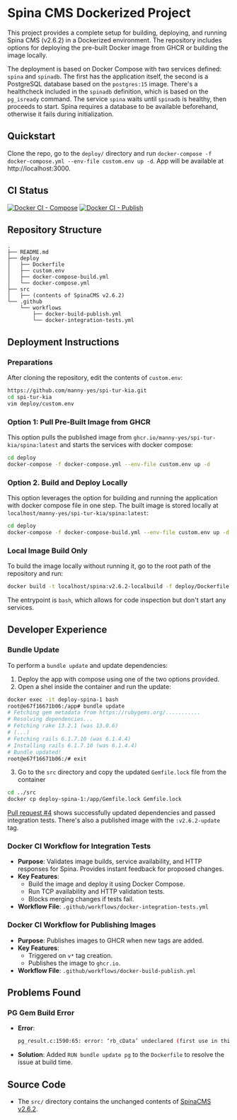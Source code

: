 # Spina CMS Dockerized Project

This project provides a complete setup for building, deploying, and running Spina CMS (v2.6.2) in a Dockerized environment. The repository includes options for deploying the pre-built Docker image from GHCR or building the image locally.

The deployment is based on Docker Compose with two services defined: `spina` and `spinadb`. The first has the application itself, the second is a PostgreSQL database based on the `postgres:15` image. There's a healthcheck included in the `spinadb` definition, which is based on the `pg_isready` command. The service `spina` waits until `spinadb` is healthy, then proceeds to start. Spina requires a database to be available beforehand, otherwise it fails during initialization.

## Quickstart
Clone the repo, go to the `deploy/` directory and run `docker-compose -f docker-compose.yml --env-file custom.env up -d`. App will be available at http://localhost:3000.

## CI Status
[![Docker CI - Compose](https://github.com/manny-yes/spi-tur-kia/actions/workflows/docker-integration-tests.yml/badge.svg?event=pull_request)](https://github.com/manny-yes/spi-tur-kia/actions/workflows/docker-integration-tests.yml)
[![Docker CI - Publish](https://github.com/manny-yes/spi-tur-kia/actions/workflows/docker-build-publish.yml/badge.svg?event=push)](https://github.com/manny-yes/spi-tur-kia/actions/workflows/docker-build-publish.yml)

## Repository Structure

```
.
├── README.md
├── deploy
│   ├── Dockerfile
│   ├── custom.env
│   ├── docker-compose-build.yml
│   └── docker-compose.yml
├── src
│   ├── (contents of SpinaCMS v2.6.2)
└── .github
    └── workflows
        ├── docker-build-publish.yml
        └── docker-integration-tests.yml
```

## Deployment Instructions

### Preparations
After cloning the repository, edit the contents of `custom.env`:
```bash
https://github.com/manny-yes/spi-tur-kia.git
cd spi-tur-kia
vim deploy/custom.env
```

### Option 1: Pull Pre-Built Image from GHCR
This option pulls the published image from `ghcr.io/manny-yes/spi-tur-kia/spina:latest` and starts the services with docker compose:
```bash
cd deploy
docker-compose -f docker-compose.yml --env-file custom.env up -d
```

### Option 2. Build and Deploy Locally
This option leverages the option for building and running the application with docker compose file in one step. The built image is stored locally at `localhost/manny-yes/spi-tur-kia/spina:latest`:
```bash
cd deploy
docker-compose -f docker-compose-build.yml --env-file custom.env up -d
```

### Local Image Build Only
To build the image locally without running it, go to the root path of the repository and run:
```bash
docker build -t localhost/spina:v2.6.2-localbuild -f deploy/Dockerfile .
```
The entrypoint is `bash`, which allows for code inspection but don't start any services.

## Developer Experience

### Bundle Update
To perform a `bundle update` and update dependencies:
1. Deploy the app with compose using one of the two options provided.
2. Open a shel inside the container and run the update:
```bash
docker exec -it deploy-spina-1 bash
root@e67f16671b06:/app# bundle update
# Fetching gem metadata from https://rubygems.org/...........
# Resolving dependencies...
# Fetching rake 13.2.1 (was 13.0.6)
# (...)
# Fetching rails 6.1.7.10 (was 6.1.4.4)
# Installing rails 6.1.7.10 (was 6.1.4.4)
# Bundle updated!
root@e67f16671b06:/# exit
```
3. Go to the `src` directory and copy the updated `Gemfile.lock` file from the container
```bash
cd ../src
docker cp deploy-spina-1:/app/Gemfile.lock Gemfile.lock 
```

[Pull request #4](https://github.com/manny-yes/spi-tur-kia/pull/4) shows successfully updated dependencies and passed integration tests. There's also a published image with the `:v2.6.2-update` tag.

### Docker CI Workflow for Integration Tests
- **Purpose**: Validates image builds, service availability, and HTTP responses for Spina. Provides instant feedback for proposed changes.
- **Key Features**:
  - Build the image and deploy it using Docker Compose.
  - Run TCP availability and HTTP validation tests.
  - Blocks merging changes if tests fail.
- **Workflow File**: `.github/workflows/docker-integration-tests.yml`

### Docker CI Workflow for Publishing Images
- **Purpose**: Publishes images to GHCR when new tags are added.
- **Key Features**:
  - Triggered on `v*` tag creation.
  - Publishes the image to `ghcr.io`.
- **Workflow File**: `.github/workflows/docker-build-publish.yml`

## Problems Found

### PG Gem Build Error
- **Error**:
  ```bash
  pg_result.c:1590:65: error: ‘rb_cData’ undeclared (first use in this function)
  ```
- **Solution**: Added `RUN bundle update pg` to the `Dockerfile` to resolve the issue at build time.

## Source Code
- The `src/` directory contains the unchanged contents of [SpinaCMS v2.6.2](https://github.com/SpinaCMS/Spina/archive/refs/tags/v2.6.2.tar.gz).
